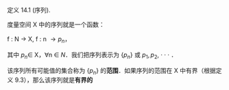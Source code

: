 定义 14.1 (序列).

度量空间 X 中的序列就是一个函数：

f : N → X, f : n $→ p_n$，

其中 $p_n \in$ X，∀n ∈ $N$．我们把序列表示为 {$p_n$} 或 $p_1, p_2,$ · · · ．

该序列所有可能值的集合称为 {$p_n$} 的**范围**．如果序列的范围在 X 中有界（根据定义 9.3），那么该序列就是**有界的**
